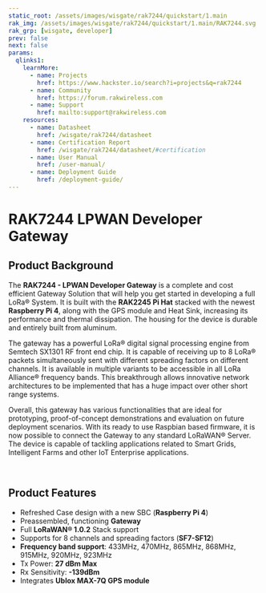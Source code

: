 ```yaml
---
static_root: /assets/images/wisgate/rak7244/quickstart/1.main
rak_img: /assets/images/wisgate/rak7244/quickstart/1.main/RAK7244.svg
rak_grp: [wisgate, developer]
prev: false
next: false
params:
  qlinks1:
    learnMore:
      - name: Projects
        href: https://www.hackster.io/search?i=projects&q=rak7244
      - name: Community
        href: https://forum.rakwireless.com
      - name: Support
        href: mailto:support@rakwireless.com
    resources:
      - name: Datasheet
        href: /wisgate/rak7244/datasheet
      - name: Certification Report
        href: /wisgate/rak7244/datasheet/#certification
      - name: User Manual
        href: /user-manual/
      - name: Deployment Guide
        href: /deployment-guide/
---
```


# RAK7244 LPWAN Developer Gateway

<rk-img
  :src="`${$frontmatter.static_root}/rak7244_overview.jpg`"
  width="75%"
  figure-number="1"
  caption="RAK7244 LPWAN Developer Gateway"
/>

## Product Background

The **RAK7244 - LPWAN Developer Gateway** is a complete and cost efficient Gateway Solution that will help you get started in developing a full LoRa® System. It is built with the **RAK2245 Pi Hat** stacked with the newest **Raspberry Pi 4**, along with the GPS module and Heat Sink, increasing its performance and thermal dissipation. The housing for the device is durable and entirely built from aluminum.

The gateway has a powerful LoRa® digital signal processing engine from Semtech SX1301 RF front end chip. It is capable of receiving up to 8 LoRa® packets simultaneously sent with different spreading factors on different channels. It is available in multiple variants to be accessible in all LoRa Alliance® frequency bands. This breakthrough allows innovative network architectures to be implemented that has a huge impact over other short range systems.

Overall, this gateway has various functionalities that are ideal for prototyping, proof-of-concept demonstrations and evaluation on future deployment scenarios. With its ready to use Raspbian based firmware, it is now possible to connect the Gateway to any standard LoRaWAN® Server. The device is capable of tackling applications related to Smart Grids, Intelligent Farms and other IoT Enterprise applications.

<rk-btn
  src="/wisgate/rak7244/quickstart/"
  label="Get Started with RAK7244 LPWAN Developer Gateway"
/>

&nbsp;

<rk-quick-links :params="$page.frontmatter.params.qlinks1" />

## Product Features

- Refreshed Case design with a new SBC (**Raspberry Pi 4**)
- Preassembled, functioning **Gateway**
- Full **LoRaWAN® 1.0.2** Stack support
- Supports for 8 channels and spreading factors (**SF7-SF12**)
- **Frequency band support**: 433MHz, 470MHz, 865MHz, 868MHz, 915MHz, 920MHz, 923MHz
- Tx Power: **27 dBm Max**
- Rx Sensitivity: **-139dBm**
- Integrates **Ublox MAX-7Q GPS module**

<rk-btn
  src="https://store.rakwireless.com/products/rak7244-lpwan-developer-gateway"
  label="Buy a RAK7244 LPWAN Developer Gateway"
  _blank
/>

